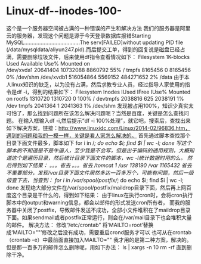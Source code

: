 # Linux-df--inodes-100-
这个是一个服务器空间被占满的一种错误的产生和解决方法
我们的服务器是阿里云的服务器，发现这个问题是源于今天登录数据库报错Starting MySQL.....................................The serv[FAILED]without updating PID file (/data/mysqldata/aliyun247.pid).而后提交工单，得到的回复说是磁盘已经占满，需要删除垃圾文件，后来使用df指令查看情况如下：
Filesystem 1K-blocks  Used     Available    Use% Mounted on  
/dev/xvda1 20641404   10732088 8860792      55%  / 
tmpfs      8165456    0        8165456      0%   /dev/shm 
/dev/xvdb1 516054864  5569152  484271652    2%   /data
由于本人linux知识的缺乏，以为没有占满，然后求教专业人员，经过指导人家使用的指令是df -i，得到的结果如下：
Filesystem      Inodes  IUsed   IFree      IUse% Mounted on
rootfs         1310720 1310720  0          100%  /
devtmpfs       2038816    625   2038191    1%    /dev
tmpfs          2041364      1   2041363    1%    /dev/shm
发现被占用100%，知识少真实太可怕了，那么找到问题所在该怎么解决问题呢？当然是百度，关键是怎么查找问题。
在输入框输入df -i,然后提示“df -i 100%处理”，就它吧，搜索后，查找出来如下解决方案，链接：http://www.linuxidc.com/Linux/2014-02/96836.htm，遇到的问题和我的一模一样，关键是看人家怎么解决的。
首先通过脚本查找那个目录下面文件最多，脚本如下
for i in /*; do echo $i; find $i | wc -l; done
写这个脚本的不知道是不是牛逼人，至少我是不会写，但是出于编码的通用规则，大概知道这个是遍历目录，然后统计目录下面文件的脚本，wc -l统计数据时用的么。
然后得到如下结果：
。。。省去
。。。省去
/tomcat
1
/usr
138190
/var
1165432
省去不重要部分，发现/var目录下面文件居然多达一百多万个，可能有问题，然后一级级查下去，当查到：
for i in /var/spool/postfix/*; do echo $i; find $i | wc -l; done
发现绝大部分文件在/var/spool/postfix/maildrop目录下面，然后再上网百度这个目录是干什么的，得到如下结果：
由于linux在执行cron时，会将cron执行脚本中的output和warning信息，都会以邮件的形式发送cron所有者， 而我的服务器中关闭了postfix，导致邮件发送不成功，全部小文件堆积在了maildrop目录下面。如果sendmail或者postfix正常运行，则会在/var/mail目录下也会堆积大量的邮件。
     解决方法：
     修改“/etc/crontab”
     将‘MAILTO=root’替换成‘MAILTO=""’修改之后没有成功，需要重启crond服务才可以
     也可从在crontab（crontab -e）中最前面直接加入MAILTO=""
我才用的是第二种方案，解决的。但是那一百多万的邮件怎么删除呢，用如下办法：
ls | xargs -n 10 rm -rf
直到删除干净。
